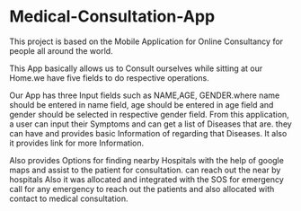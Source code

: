 # Medical-Consultation-App

This project is based on the Mobile Application for Online Consultancy for people all around
the world.

This App basically allows us to Consult ourselves while sitting at our Home.we
have five fields to do respective operations. 

Our App has three Input fields such as NAME,AGE, GENDER.where name should be entered in name field, age should be entered in age
field and gender should be selected in respective gender field.
From this application, a user can input their Symptoms and can get a list of Diseases that
are. they can have and provides basic Information of regarding that Diseases. It also it
provides link for more Information.

Also provides Options for finding nearby Hospitals
with the help of google maps and assist to the patient for consultation. can reach out the near
by hospitals Also it was allocated and integrated with the SOS for emergency call for any
emergency to reach out the patients and also allocated with contact to medical consultation.
